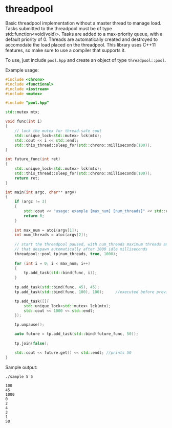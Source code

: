 threadpool
==========

Basic threadpool implementation without a master thread to manage load. Tasks submitted to the threadpool must be of type std::function<void(void)>. Tasks are added to a max-priority queue, with a default priority of 0. Threads are automatically created and destroyed to accomodate the load placed on the threadpool. This library uses C++11 features, so make sure to use a compiler that supports it.

To use, just include `pool.hpp` and create an object of type `threadpool::pool`.

Example usage:

```c++
#include <chrono>
#include <functional>
#include <iostream>
#include <mutex>

#include "pool.hpp"

std::mutex mtx;

void func(int i)
{
    // lock the mutex for thread-safe cout
    std::unique_lock<std::mutex> lck(mtx);
    std::cout << i << std::endl;
    std::this_thread::sleep_for(std::chrono::milliseconds(100));
}

int future_func(int ret)
{
    std::unique_lock<std::mutex> lck(mtx);
    std::this_thread::sleep_for(std::chrono::milliseconds(100));
    return ret;
}

int main(int argc, char** argv)
{
    if (argc != 3)
    {
        std::cout << "usage: example [max_num] [num_threads]" << std::endl;
        return 0;
    }
    
    int max_num = atoi(argv[1]);
    int num_threads = atoi(argv[2]);
    
    // start the threadpool paused, with num_threads maximum threads and threads
    // that despawn automatically after 1000 idle milliseconds
    threadpool::pool tp(num_threads, true, 1000);
    
    for (int i = 0; i < max_num; i++)
    {
        tp.add_task(std::bind(func, i));
    }
    
    tp.add_task(std::bind(func, 45), 45);
    tp.add_task(std::bind(func, 100), 100);     //executed before previous line

    tp.add_task([]{
        std::unique_lock<std::mutex> lck(mtx);
        std::cout << 1000 << std::endl;
    });

    tp.unpause();

    auto future = tp.add_task(std::bind(future_func, 50));
    
    tp.join(false);

    std::cout << future.get() << std::endl; //prints 50
}
```

Sample output:

```
./sample 5 5

100
45
1000
0
2
4
3
1
50
```
